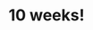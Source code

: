 ---
title: 10 weeks!
photo: https://res.cloudinary.com/dz8vyplpm/image/upload/v1698135840/img_7078_gv7xgx.jpg
caption: |-
  Ultrasound picture of the 10th week 👼
  We we moved by seeing his hands move for the time on the screen!
publish-date: 2023-06-03T03:02:45.164Z
age: album.before_birth
---